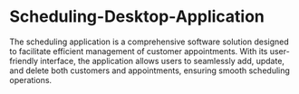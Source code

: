 # Scheduling-Desktop-Application
The scheduling application is a comprehensive software solution designed to facilitate efficient management of customer appointments. With its user-friendly interface, the application allows users to seamlessly add, update, and delete both customers and appointments, ensuring smooth scheduling operations.
